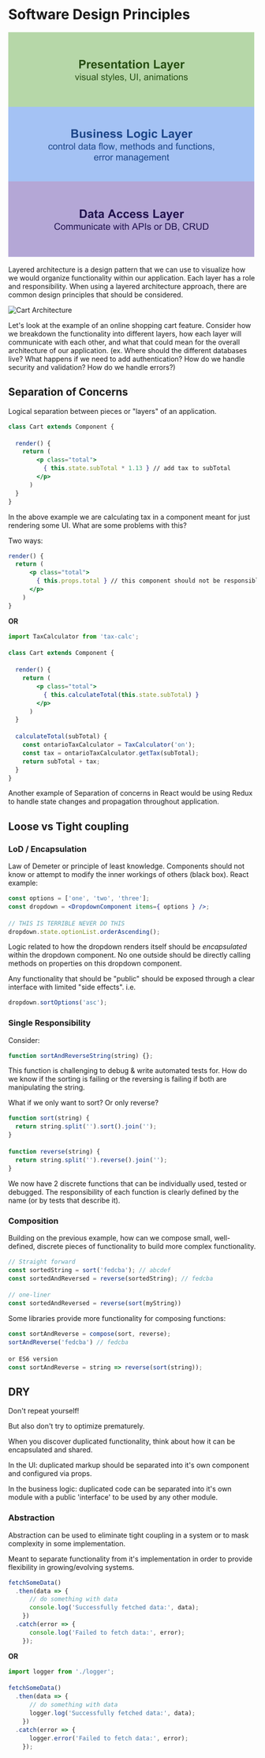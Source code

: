# Software Design Principles

![Layered Architecture](images/layered-architecture.png)

Layered architecture is a design pattern that we can use to visualize how we would organize
functionality within our application. Each layer has a role and responsibility. When using a
layered architecture approach, there are common design principles that should be considered.


![Cart Architecture](images/cart-architecture "Example architecture of a shopping cart")

Let's look at the example of an online shopping cart feature. Consider how we breakdown the
functionality into different layers, how each layer will communicate with each other, and
what that could mean for the overall architecture of our application. (ex. Where should the
different databases live? What happens if we need to add authentication? How do we handle
security and validation? How do we handle errors?)


## Separation of Concerns

Logical separation between pieces or "layers" of an application.
```jsx harmony
class Cart extends Component {

  render() {
    return (
        <p class="total">
          { this.state.subTotal * 1.13 } // add tax to subTotal
        </p>
      )
  }
}
```
In the above example we are calculating tax in a component meant for just rendering some UI.
What are some problems with this?

Two ways:
```jsx harmony
render() {
  return (
      <p class="total">
        { this.props.total } // this component should not be responsible at all for calculations
      </p>
    )
}
```
**OR**
```jsx harmony
import TaxCalculator from 'tax-calc';

class Cart extends Component {

  render() {
    return (
        <p class="total">
          { this.calculateTotal(this.state.subTotal) }
        </p>
      )
  }

  calculateTotal(subTotal) {
    const ontarioTaxCalculator = TaxCalculator('on');
    const tax = ontarioTaxCalculator.getTax(subTotal);
    return subTotal + tax;
  }
}
```
Another example of Separation of concerns in React would be using Redux to handle state changes and propagation throughout application.

## Loose vs Tight coupling

### LoD / Encapsulation

Law of Demeter or principle of least knowledge. Components should not know or attempt to modify the inner workings of others (black box).
React example:
```jsx harmony
const options = ['one', 'two', 'three'];
const dropdown = <DropdownComponent items={ options } />;

// THIS IS TERRIBLE NEVER DO THIS
dropdown.state.optionList.orderAscending();
```
Logic related to how the dropdown renders itself should be *encapsulated* within the dropdown component.
No one outside should be directly calling methods on properties on this dropdown component.

Any functionality that should be "public" should be exposed through a clear interface with limited "side effects".
i.e.
```jsx harmony
dropdown.sortOptions('asc');
```


### Single Responsibility

Consider:
```jsx harmony
function sortAndReverseString(string) {};
```
This function is challenging to debug & write automated tests for. How do we know if the sorting is failing or the reversing is failing if both are manipulating the string.

What if we only want to sort? Or only reverse?
```jsx harmony
function sort(string) {
  return string.split('').sort().join('');
}

function reverse(string) {
  return string.split('').reverse().join('');
}
```
We now have 2 discrete functions that can be individually used, tested or debugged.
The responsibility of each function is clearly defined by the name (or by tests that describe it).


### Composition

Building on the previous example, how can we compose small, well-defined, discrete pieces of functionality to build more complex functionality.

```jsx harmony
// Straight forward
const sortedString = sort('fedcba'); // abcdef
const sortedAndReversed = reverse(sortedString); // fedcba

// one-liner
const sortedAndReversed = reverse(sort(myString))
```

Some libraries provide more functionality for composing functions:
```jsx harmony
const sortAndReverse = compose(sort, reverse);
sortAndReverse('fedcba') // fedcba

or ES6 version
const sortAndReverse = string => reverse(sort(string));
```


## DRY

Don't repeat yourself!

But also don't try to optimize prematurely.

When you discover duplicated functionality, think about how it can be encapsulated and shared.

In the UI: duplicated markup should be separated into it's own component and configured via props.

In the business logic: duplicated code can be separated into it's own module with a public 'interface' to be used by any other module.


### Abstraction

Abstraction can be used to eliminate tight coupling in a system or to mask complexity in some implementation.

Meant to separate functionality from it's implementation in order to provide flexibility in growing/evolving systems.

```jsx harmony
fetchSomeData()
  .then(data => {
      // do something with data
      console.log('Successfully fetched data:', data);
    })
  .catch(error => {
      console.log('Failed to fetch data:', error);
    });
```
**OR**

```jsx harmony
import logger from './logger';

fetchSomeData()
  .then(data => {
      // do something with data
      logger.log('Successfully fetched data:', data);
    })
  .catch(error => {
      logger.error('Failed to fetch data:', error);
    });
```
